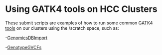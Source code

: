 # Using GATK4 tools on HCC Clusters

These submit scripts are examples of how to run some common [GATK4 tools](https://gatk.broadinstitute.org/hc/en-us) on our clusters using the /scratch space, such as:

-[GenomicsDBImport](https://gatk.broadinstitute.org/hc/en-us/articles/360036883491-GenomicsDBImport)

-[GenotypeGVCFs](https://gatk.broadinstitute.org/hc/en-us/articles/360036899732-GenotypeGVCFs)
